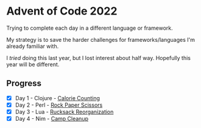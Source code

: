 # Advent of Code 2022

Trying to complete each day in a different language or framework.

My strategy is to save the harder challenges for frameworks/languages I'm already familiar with.

I _tried_ doing this last year, but I lost interest about half way. Hopefully this year will be different.

## Progress

- [x] Day 1 - Clojure - [Calorie Counting](1-Clojure)
- [x] Day 2 - Perl    - [Rock Paper Scissors](2-Perl)
- [x] Day 3 - Lua     - [Rucksack Reorganization](3-Lua)
- [x] Day 4 - Nim     - [Camp Cleanup](4-Nim)
